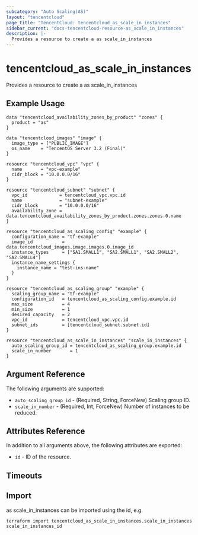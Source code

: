 ```yaml
---
subcategory: "Auto Scaling(AS)"
layout: "tencentcloud"
page_title: "TencentCloud: tencentcloud_as_scale_in_instances"
sidebar_current: "docs-tencentcloud-resource-as_scale_in_instances"
description: |-
  Provides a resource to create a as scale_in_instances
---
```


# tencentcloud_as_scale_in_instances

Provides a resource to create a as scale_in_instances

## Example Usage

```hcl
data "tencentcloud_availability_zones_by_product" "zones" {
  product = "as"
}

data "tencentcloud_images" "image" {
  image_type = ["PUBLIC_IMAGE"]
  os_name    = "TencentOS Server 3.2 (Final)"
}

resource "tencentcloud_vpc" "vpc" {
  name       = "vpc-example"
  cidr_block = "10.0.0.0/16"
}

resource "tencentcloud_subnet" "subnet" {
  vpc_id            = tencentcloud_vpc.vpc.id
  name              = "subnet-example"
  cidr_block        = "10.0.0.0/16"
  availability_zone = data.tencentcloud_availability_zones_by_product.zones.zones.0.name
}

resource "tencentcloud_as_scaling_config" "example" {
  configuration_name = "tf-example"
  image_id           = data.tencentcloud_images.image.images.0.image_id
  instance_types     = ["SA1.SMALL1", "SA2.SMALL1", "SA2.SMALL2", "SA2.SMALL4"]
  instance_name_settings {
    instance_name = "test-ins-name"
  }
}

resource "tencentcloud_as_scaling_group" "example" {
  scaling_group_name = "tf-example"
  configuration_id   = tencentcloud_as_scaling_config.example.id
  max_size           = 4
  min_size           = 1
  desired_capacity   = 2
  vpc_id             = tencentcloud_vpc.vpc.id
  subnet_ids         = [tencentcloud_subnet.subnet.id]
}

resource "tencentcloud_as_scale_in_instances" "scale_in_instances" {
  auto_scaling_group_id = tencentcloud_as_scaling_group.example.id
  scale_in_number       = 1
}
```

## Argument Reference

The following arguments are supported:

* `auto_scaling_group_id` - (Required, String, ForceNew) Scaling group ID.
* `scale_in_number` - (Required, Int, ForceNew) Number of instances to be reduced.

## Attributes Reference

In addition to all arguments above, the following attributes are exported:

* `id` - ID of the resource.



## Timeouts

<no value>


## Import

as scale_in_instances can be imported using the id, e.g.

```
terraform import tencentcloud_as_scale_in_instances.scale_in_instances scale_in_instances_id
```


